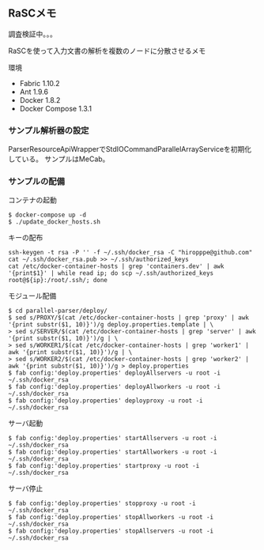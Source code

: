 ## RaSCメモ

調査検証中。。。

RaSCを使って入力文書の解析を複数のノードに分散させるメモ

環境
- Fabric 1.10.2
- Ant 1.9.6
- Docker 1.8.2
- Docker Compose 1.3.1

### サンプル解析器の設定
ParserResourceApiWrapperでStdIOCommandParallelArrayServiceを初期化している。
サンプルはMeCab。

### サンプルの配備
コンテナの起動
```
$ docker-compose up -d
$ ./update_docker_hosts.sh
```
キーの配布
```
ssh-keygen -t rsa -P '' -f ~/.ssh/docker_rsa -C "hiropppe@github.com" 
cat ~/.ssh/docker_rsa.pub >> ~/.ssh/authorized_keys
cat /etc/docker-container-hosts | grep 'containers.dev' | awk '{print$1}' | while read ip; do scp ~/.ssh/authorized_keys root@${ip}:/root/.ssh/; done
```

モジュール配備
```
$ cd parallel-parser/deploy/
$ sed s/PROXY/$(cat /etc/docker-container-hosts | grep 'proxy' | awk '{print substr($1, 10)}')/g deploy.properties.template | \
> sed s/SERVER/$(cat /etc/docker-container-hosts | grep 'server' | awk '{print substr($1, 10)}')/g | \
> sed s/WORKER1/$(cat /etc/docker-container-hosts | grep 'worker1' | awk '{print substr($1, 10)}')/g | \
> sed s/WORKER2/$(cat /etc/docker-container-hosts | grep 'worker2' | awk '{print substr($1, 10)}')/g > deploy.properties
$ fab config:'deploy.properties' deployAllservers -u root -i ~/.ssh/docker_rsa
$ fab config:'deploy.properties' deployAllworkers -u root -i ~/.ssh/docker_rsa
$ fab config:'deploy.properties' deployproxy -u root -i ~/.ssh/docker_rsa
```

サーバ起動
```
$ fab config:'deploy.properties' startAllservers -u root -i ~/.ssh/docker_rsa
$ fab config:'deploy.properties' startAllworkers -u root -i ~/.ssh/docker_rsa
$ fab config:'deploy.properties' startproxy -u root -i ~/.ssh/docker_rsa
```

サーバ停止
```
$ fab config:'deploy.properties' stopproxy -u root -i ~/.ssh/docker_rsa
$ fab config:'deploy.properties' stopAllworkers -u root -i ~/.ssh/docker_rsa
$ fab config:'deploy.properties' stopAllservers -u root -i ~/.ssh/docker_rsa
```
